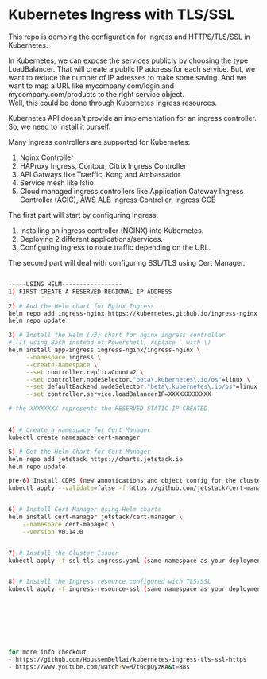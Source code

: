 # Kubernetes Ingress with TLS/SSL  

This repo is demoing the configuration for Ingress and HTTPS/TLS/SSL in Kubernetes.  

In Kubernetes, we can expose the services publicly by choosing the type LoadBalancer. That will create a public IP address for each service. But, we want to reduce the number of IP adresses to make some saving. And we want to map a URL like mycompany.com/login and mycompany.com/products to the right service object.  
Well, this could be done through Kubernetes Ingress resources.  

Kubernetes API doesn't provide an implementation for an ingress controller. So, we need to install it ourself. 

Many ingress controllers are supported for Kubernetes:  

1) Nginx Controller 
2) HAProxy Ingress, Contour, Citrix Ingress Controller  
3) API Gatways like Traeffic, Kong and Ambassador  
4) Service mesh like Istio  
5) Cloud managed ingress controllers like Application Gateway Ingress Controller (AGIC), AWS ALB Ingress Controller, Ingress GCE  

The first part will start by configuring Ingress:

1) Installing an ingress controller (NGINX) into Kubernetes.
2) Deploying 2 different applications/services.
3) Configuring ingress to route traffic depending on the URL.  

The second part will deal with configuring SSL/TLS using Cert Manager.  

```bash

-----USING HELM-----------------
1) FIRST CREATE A RESERVED REGIONAL IP ADDRESS

2) # Add the Helm chart for Nginx Ingress
helm repo add ingress-nginx https://kubernetes.github.io/ingress-nginx
helm repo update

3) # Install the Helm (v3) chart for nginx ingress controller
# (If using Bash instead of Powershell, replace ` with \)
helm install app-ingress ingress-nginx/ingress-nginx \
     --namespace ingress \
     --create-namespace \
     --set controller.replicaCount=2 \
     --set controller.nodeSelector."beta\.kubernetes\.io/os"=linux \
     --set defaultBackend.nodeSelector."beta\.kubernetes\.io/os"=linux \
     --set controller.service.loadBalancerIP=XXXXXXXXXXXX

# the XXXXXXXX represents the RESERVED STATIC IP CREATED


4) # Create a namespace for Cert Manager
kubectl create namespace cert-manager

5) # Get the Helm Chart for Cert Manager
helm repo add jetstack https://charts.jetstack.io
helm repo update

pre-6) Install CDRS (new annotications and object config for the clusterIssuer, Issuer and cert manager)
kubectl apply --validate=false -f https://github.com/jetstack/cert-manager/releases/download/v0.15.1/cert-manager.crds.yaml


6) # Install Cert Manager using Helm charts
helm install cert-manager jetstack/cert-manager \
    --namespace cert-manager \
    --version v0.14.0


7) # Install the Cluster Issuer
kubectl apply -f ssl-tls-ingress.yaml (same namespace as your deployment and services)


8) # Install the Ingress resource configured with TLS/SSL
kubectl apply -f ingress-resource-ssl (same namespace as your deployment and services and cluster issuer)








for more info checkout
- https://github.com/HoussemDellai/kubernetes-ingress-tls-ssl-https
- https://www.youtube.com/watch?v=M7t0cpQyzKA&t=88s

```
